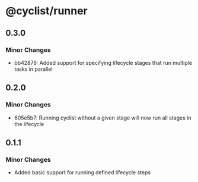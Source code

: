 # @cyclist/runner

## 0.3.0

### Minor Changes

- bb42878: Added support for specifying lifecycle stages that run multiple tasks in parallel

## 0.2.0

### Minor Changes

- 605e5b7: Running cyclist without a given stage will now run all stages in the lifecycle

## 0.1.1

### Minor Changes

- Added basic support for running defined lifecycle steps
